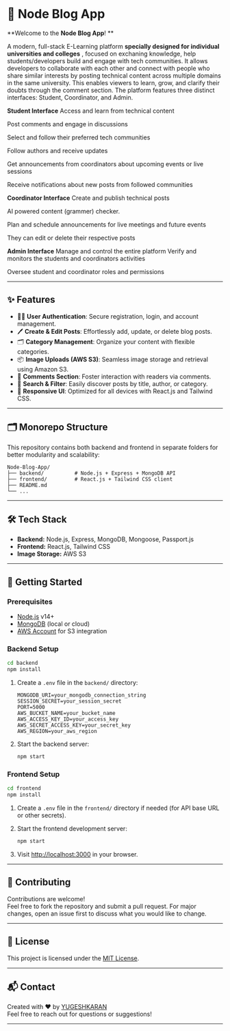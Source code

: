 # 📝 Node Blog App

**Welcome to the **Node Blog App**!   **

A modern, full-stack E-Learning platform **specially designed for individual universities and colleges** ,  focused on exchaning knowledge, help students/developers build and engage with tech communities. It allows developers to collaborate with each other and connect with people who share similar interests by posting technical content across multiple domains in the same university. This enables viewers to learn, grow, and clarify their doubts through the comment section. The platform features three distinct interfaces: Student, Coordinator, and Admin.

**Student Interface**
Access and learn from technical content

Post comments and engage in discussions

Select and follow their preferred tech communities

Follow authors and receive updates

Get announcements from coordinators about upcoming events or live sessions

Receive notifications about new posts from followed communities

**Coordinator Interface**
Create and publish technical posts

AI powered content (grammer) checker.

Plan and schedule announcements for live meetings and future events

They can edit or delete their respective posts

**Admin Interface**
Manage and control the entire platform
Verify and monitors the students and coordinators activities

Oversee student and coordinator roles and permissions

---

## ✨ Features

- 🧑‍💻 **User Authentication**: Secure registration, login, and account management.
- 🖊️ **Create & Edit Posts**: Effortlessly add, update, or delete blog posts.
- 🗂️ **Category Management**: Organize your content with flexible categories.
- 📦 **Image Uploads (AWS S3)**: Seamless image storage and retrieval using Amazon S3.
- 💬 **Comments Section**: Foster interaction with readers via comments.
- 🔎 **Search & Filter**: Easily discover posts by title, author, or category.
- 📱 **Responsive UI**: Optimized for all devices with React.js and Tailwind CSS.

---

## 🗂️ Monorepo Structure

This repository contains both backend and frontend in separate folders for better modularity and scalability:

```
Node-Blog-App/
├── backend/          # Node.js + Express + MongoDB API
├── frontend/         # React.js + Tailwind CSS client
├── README.md
└── ...
```

---

## 🛠️ Tech Stack

- **Backend:** Node.js, Express, MongoDB, Mongoose, Passport.js
- **Frontend:** React.js, Tailwind CSS
- **Image Storage:** AWS S3

---

## 🚀 Getting Started

### Prerequisites

- [Node.js](https://nodejs.org/) v14+
- [MongoDB](https://www.mongodb.com/) (local or cloud)
- [AWS Account](https://aws.amazon.com/) for S3 integration

### Backend Setup

```bash
cd backend
npm install
```

1. Create a `.env` file in the `backend/` directory:
   ```
   MONGODB_URI=your_mongodb_connection_string
   SESSION_SECRET=your_session_secret
   PORT=5000
   AWS_BUCKET_NAME=your_bucket_name
   AWS_ACCESS_KEY_ID=your_access_key
   AWS_SECRET_ACCESS_KEY=your_secret_key
   AWS_REGION=your_aws_region
   ```
2. Start the backend server:
   ```bash
   npm start
   ```

### Frontend Setup

```bash
cd frontend
npm install
```

1. Create a `.env` file in the `frontend/` directory if needed (for API base URL or other secrets).
2. Start the frontend development server:
   ```bash
   npm start
   ```

3. Visit [http://localhost:3000](http://localhost:3000) in your browser.

---

## 🤝 Contributing

Contributions are welcome!  
Feel free to fork the repository and submit a pull request. For major changes, open an issue first to discuss what you would like to change.

---

## 📄 License

This project is licensed under the [MIT License](LICENSE).

---

## 📬 Contact

Created with ❤️ by [YUGESHKARAN](https://github.com/YUGESHKARAN)  
Feel free to reach out for questions or suggestions!

---
